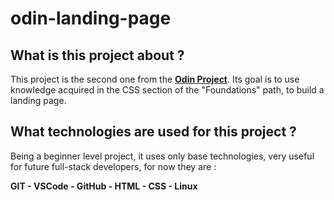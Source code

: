 # odin-landing-page

## What is this project about ?
This project is the second one from the **[Odin Project](https://www.theodinproject.com/)**. Its goal is to use knowledge acquired in the CSS section of the "Foundations" path, to build a landing page.

## What technologies are used for this project ?
Being a beginner level project, it uses only base technologies, very useful for future full-stack developers, for now they are :

**GIT - VSCode - GitHub - HTML - CSS - Linux**

